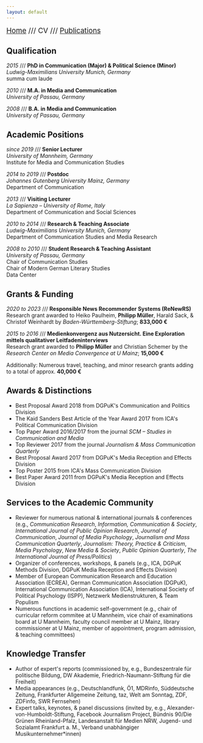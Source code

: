 ```yaml
---
layout: default
---
```


<span style="font-size:14pt">[Home](./index.html) /// CV /// [Publications](./publications.html)</span>

## Qualification

*2015* /// **PhD in Communication (Major) & Political Science (Minor)**
<br>*Ludwig-Maximilians University Munich, Germany*
<br>summa cum laude

*2010* /// **M.A. in Media and Communication**
<br>*University of Passau, Germany*

*2008* /// **B.A. in Media and Communication**
<br>*University of Passau, Germany*

## Academic Positions

*since 2019* /// **Senior Lecturer**
<br>*University of Mannheim, Germany*
<br>Institute for Media and Communication Studies

*2014 to 2019* /// **Postdoc**
<br>*Johannes Gutenberg University Mainz, Germany*
<br>Department of Communication

*2013* /// **Visiting Lecturer**
<br>*La Sapienza – University of Rome, Italy*
<br>Department of Communication and Social Sciences

*2010 to 2014* /// **Research & Teaching Associate**
<br>*Ludwig-Maximilians University Munich, Germany*
<br>Department of Communication Studies and Media Research

*2008 to 2010* /// **Student Research & Teaching Assistant**
<br>*University of Passau, Germany*
<br>Chair of Communication Studies
<br>Chair of Modern German Literary Studies
<br>Data Center

## Grants & Funding

*2020 to 2023* /// **Responsible News Recommender Systems (ReNewRS)**
<br>Research grant awarded to Heiko Paulheim, **Philipp Müller**, Harald Sack, & Christof Weinhardt by *Baden-Württemberg-Stiftung*; **833,000 €**

*2015 to 2016* /// **Medienkonvergenz aus Nutzersicht. Eine Exploration mittels qualitativer Leitfadeninterviews**
<br>Research grant awarded to **Philipp Müller** and Christian Schemer by the *Research Center on Media Convergence at U Mainz*; **15,000 €**

Additionally: Numerous travel, teaching, and minor research grants adding to a total of approx. **40,000 €**

## Awards & Distinctions

* Best Proposal Award 2018 from DGPuK's Communication and Politics Division
* The Kaid Sanders Best Article of the Year Award 2017 from ICA's Political Communication Division
* Top Paper Award 2016/2017 from the journal *SCM – Studies in Communication and Media*
* Top Reviewer 2017 from the journal *Journalism & Mass Communication Quarterly*
* Best Proposal Award 2017 from DGPuK's Media Reception and Effects Division
* Top Poster 2015 from ICA's Mass Communication Division
* Best Paper Award 2011 from DGPuK's Media Reception and Effects Division

## Services to the Academic Community

* Reviewer for numerous national & international journals & conferences (e.g., *Communication Research*, *Information, Communication & Society*, *International Journal of Public Opinion Research*, *Journal of Communication*, *Journal of Media Psychology*, *Journalism and Mass Communication Quarterly*, *Journalism: Theory, Practice & Criticism*, *Media Psychology*, *New Media & Society*,  *Public Opinion Quarterly*, *The International Journal of Press/Politics*)
* Organizer of conferences, workshops, & panels (e.g., ICA, DGPuK Methods Division, DGPuK Media Reception and Effects Division)
* Member of European Communication Research and Education Association (ECREA), German Communication Association (DGPuK), International Communication Association (ICA), International Society of Political Psychology (ISPP), Netzwerk Medienstrukturen, & Team Populism
* Numerous functions in academic self-government (e.g., chair of curricular reform commitee at U Mannheim, vice chair of examinations board at U Mannheim, faculty council member at U Mainz, library commissioner at U Mainz, member of appointment, program admission, & teaching committees)

## Knowledge Transfer

* Author of expert's reports (commissioned by, e.g., Bundeszentrale für politische Bildung, DW Akademie, Friedrich-Naumann-Stiftung für die Freiheit)
* Media appearances (e.g., Deutschlandfunk, Ö1, MDRinfo, Süddeutsche Zeitung, Frankfurter Allgemeine Zeitung, taz, Welt am Sonntag, ZDF, ZDFinfo, SWR Fernsehen)
* Expert talks, keynotes, & panel discussions (invited by, e.g., Alexander-von-Humboldt-Stiftung, Facebook Journalism Project, Bündnis 90/Die Grünen Rheinland-Pfalz, Landesanstalt für Medien NRW, Jugend- und Sozialamt Frankfurt a. M., Verband unabhängiger Musikunternehmer*innen)